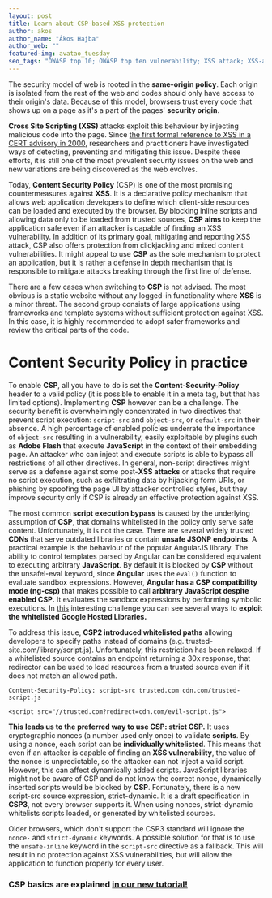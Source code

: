 ```yaml
---
layout: post
title: Learn about CSP-based XSS protection
author: akos
author_name: "Ákos Hajba"
author_web: ""
featured-img: avatao_tuesday
seo_tags: "OWASP top 10; OWASP top ten vulnerability; XSS attack; XSS-attacks; security headers; CSP header"
---
```


The security model of web is rooted in the **same-origin policy**. Each origin is isolated from the rest of the web and codes should only have access to their origin's data. Because of this model, browsers trust every code that shows up on a page as it's a part of the pages' **security origin**.

<!--excerpt-->

**Cross Site Scripting (XSS)** attacks exploit this behaviour by injecting malicious code into the page. Since [the first formal reference to XSS in a CERT advisory in 2000](https://www-uxsup.csx.cam.ac.uk/pub/webmirrors/www.cert.org/advisories/CA-2000-02.html), researchers and practitioners have investigated ways of detecting, preventing and mitigating this issue. Despite these efforts, it is still one of the most prevalent security issues on the web and new variations are being discovered as the web evolves.
  
Today, **Content Security Policy** (CSP) is one of the most promising countermeasures against **XSS**. It is a declarative policy mechanism that allows web application developers to define which client-side resources can be loaded and executed by the browser. By blocking inline scripts and allowing data only to be loaded from trusted sources, **CSP aims** to keep the application safe even if an attacker is capable of finding an XSS vulnerability. In addition of its primary goal, mitigating and reporting XSS attack, CSP also offers protection from clickjacking and mixed content vulnerabilities. It might appeal to use **CSP** as the sole mechanism to protect an application, but it is rather a defense in depth mechanism that is responsible to mitigate attacks breaking through the first line of defense.

There are a few cases when switching to **CSP** is not advised. The most obvious is a static website without any logged-in functionality where **XSS** is a minor threat. The second group consists of large applications using frameworks and template systems without sufficient protection against XSS. In this case, it is highly recommended to adopt safer frameworks and review the critical parts of the code.

# Content Security Policy in practice 

To enable **CSP**, all you have to do is set the **Content-Security-Policy** header to a valid policy (it is possible to enable it in a meta tag, but that has limited options). Implementing **CSP** however can be a challenge. The security benefit is overwhelmingly concentrated in two directives that prevent script execution: `script-src` and `object-src`, or `default-src` in their absence. A high percentage of enabled policies underrate the importance of `object-src` resulting in a vulnerability, easily exploitable by plugins such as **Adobe Flash** that execute **JavaScript** in the context of their embedding page. An attacker who can inject and execute scripts is able to bypass all restrictions of all other directives. In general, non-script directives might serve as a defense against some post-**XSS attacks** or attacks that require no script execution, such as exfiltrating data by hijacking form URIs, or phishing by spoofing the page UI by attacker controlled styles, but they improve security only if CSP is already an effective protection against XSS.

The most common **script execution bypass** is caused by the underlying assumption of **CSP**, that domains whitelisted in the policy only serve safe content. Unfortunately, it is not the case. There are several widely trusted **CDNs** that serve outdated libraries or contain **unsafe JSONP endpoints**. A practical example is the behaviour of the popular AngularJS library. The ability to control templates parsed by Angular can be considered equivalent to executing arbitrary **JavaScript**. By default it is blocked by **CSP** without the unsafel-eval keyword, since **Angular** uses the `eval()` function to evaluate sandbox expressions. However, **Angular has a CSP compatibility mode (ng-csp)** that makes possible to call **arbitrary JavaScript despite enabled CSP.** It evaluates the sandbox expressions by performing symbolic executions. In [this](https://github.com/cure53/XSSChallengeWiki/wiki/H5SC-Minichallenge-3:-%22Sh*t,-it's-CSP!%22) interesting challenge you can see several ways to **exploit the whitelisted Google Hosted Libraries.**

To address this issue, **CSP2 introduced whitelisted paths** allowing developers to specify paths instead of domains (e.g. trusted-site.com/library/script.js). Unfortunately, this restriction has been relaxed. If a whitelisted source contains an endpoint returning a 30x response, that redirector can be used to load resources from a trusted source even if it does not match an allowed path.

```
Content-Security-Policy: script-src trusted.com cdn.com/trusted-script.js

<script src="//trusted.com?redirect=cdn.com/evil-script.js">
```

**This leads us to the preferred way to use CSP: strict CSP.** It uses cryptographic nonces (a number used only once) to validate **scripts**. By using a nonce, each script can be **individually whitelisted**. This means that even if an attacker is capable of finding an **XSS vulnerability**, the value of the nonce is unpredictable, so the attacker can not inject a valid script. However, this can affect dynamically added scripts. JavaScript libraries might not be aware of CSP and do not know the correct nonce, dynamically inserted scripts would be blocked by **CSP**. Fortunately, there is a new script-src source expression, strict-dynamic. It is a draft specification in **CSP3**, not every browser supports it. When using nonces, strict-dynamic whitelists scripts loaded, or generated by whitelisted sources.

Older browsers, which don't support the CSP3 standard will ignore the `nonce-` and `strict-dynamic` keywords. A possible solution for that is to use the `unsafe-inline` keyword in the `script-src` directive as a fallback. This will result in no protection against XSS vulnerabilities, but will allow the application to function properly for every user.

###  CSP basics are explained [in our new tutorial!](https://platform.avatao.com/paths/acb12c27-2027-4218-95ae-c6690e0a96b6/challenges/c36b6d4d-db4a-472c-a5ae-f1f0f90f9ee8)

